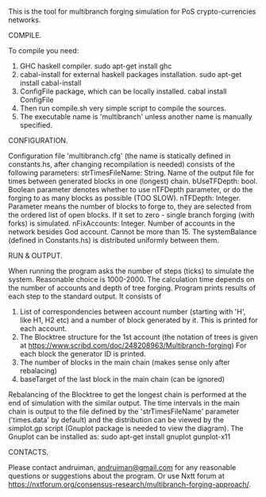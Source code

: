 This is the tool for multibranch forging simulation for PoS crypto-currencies networks.

COMPILE.

To compile you need:
1. GHC haskell compiler. 
   sudo apt-get install ghc
2. cabal-install for external haskell packages installation. 
   sudo apt-get install cabal-install 
3. ConfigFile package, which can be locally installed.
   cabal install ConfigFile
4. Then run compile.sh very simple script to compile the sources.
5. The executable name is 'multibranch' unless another name is manually specified.

CONFIGURATION.

Configuration file 'multibranch.cfg' (the name is statically defined in constants.hs, after changing recompilation is needed) 
consists of the following parameters:
 strTimesFileName: String. Name of the output file for times between generated blocks in one (longest) chain.
 bUseTFDepth: bool. Boolean parameter denotes whether to use nTFDepth parameter, or do the forging to as many blocks as possible (TOO SLOW). 
 nTFDepth: Integer. Parameter means the number of blocks to forge to, they are selected from the ordered list of open blocks. If it set to 
           zero - single branch forging (with forks) is simulated.
 nFixAccounts: Integer. Number of accounts in the network besides God account. Cannot be more than 15. The systemBalance (defined in Constants.hs) 
               is distributed uniformly between them.

RUN & OUTPUT.

When running the program asks the number of steps (ticks) to simulate the system. Reasonable choice is 1000-2000. The calculation time depends
on the number of accounts and depth of tree forging. Program prints results of each step to the standard output. It consists of
1. List of correspondencies between account number (starting with 'H', like H1, H2 etc) and a number of block generated by it. 
   This is printed for each account.
2. The Blocktree structure for the 1st account (the notation of trees is given at https://www.scribd.com/doc/248208963/Multibranch-forging)
   For each block the generator ID is printed.
3. The number of blocks in the main chain (makes sense only after rebalacing)
4. baseTarget of the last block in the main chain (can be ignored)

Rebalancing of the Blocktree to get the longest chain is performed at the end of simulation with the similar output.
The time intervals in the main chain is output to the file defined by the 'strTimesFileName' parameter ('times.data' by default) and the distribution
can be viewed by the simplot.gp script (Gnuplot package is needed to view the diagram).
The Gnuplot can be installed as: 
  sudo apt-get install gnuplot gunplot-x11

CONTACTS.

Please contact andruiman, andruiman@gmail.com for any reasonable questions or suggestions about the program. 
Or use Nxtt forum at https://nxtforum.org/consensus-research/multibranch-forging-approach/.  
